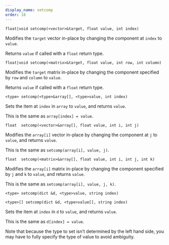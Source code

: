 ```yaml
---
display_name: setcomp
order: 18
---
```

`float|void setcomp(<vector>&target, float value, int index)`

Modifies the `target` vector in-place by changing the component at `index` to `value`.

Returns `value` if called with a `float` return type.

`float|void setcomp(<matrix>&target, float value, int row, int column)`

Modifies the `target` matrix in-place by changing the component specified by `row` and `column` to `value`.

Returns `value` if called with a `float` return type.

`<type> setcomp(<type>&array[], <type>value, int index)`

Sets the item at `index` in `array` to `value`, and returns `value`.

This is the same as `array[index] = value`.

`float  setcomp(<vector>&array[], float value, int i, int j)`

Modifies the `array[i]` vector in-place by changing the component at `j` to `value`, and returns `value`.

This is the same as `setcomp(array[i], value, j)`.

`float  setcomp(<matrix>&array[], float value, int i, int j, int k)`

Modifies the `array[i]` matrix in-place by changing the component specified by `j` and `k` to `value`, and returns `value`.

This is the same as `setcomp(array[i], value, j, k)`.

`<type> setcomp(dict &d, <type>value, string index)`

`<type>[] setcomp(dict &d, <type>value[], string index)`

Sets the item at `index` in `d` to `value`, and returns `value`.

This is the same as `d[index] = value`.

Note that because the type to set isn’t determined by the left
hand side, you may have to fully specify the type of value to
avoid ambiguity.
